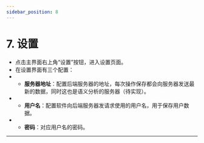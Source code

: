 ```yaml
---
sidebar_position: 8
---
```


# 7. 设置

- 点击主界面右上角“设置”按钮，进入设置页面。
- 在设置界面有三个配置：
- - **服务器地址**：配置后端服务器的地址，每次操作保存都会向服务器发送最新的数据，同时这也是语义分析的服务器（待实现）。
- - **用户名**：配置软件向后端服务器发请求使用的用户名，用于保存用户数据。
- - **密码**：对应用户名的密码。

---

